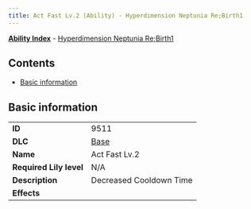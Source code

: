 ```yaml
---
title: Act Fast Lv.2 (Ability) - Hyperdimension Neptunia Re;Birth1
---
```


[**Ability Index**](/neptunia/rb1/ability/index.html) - [Hyperdimension Neptunia Re;Birth1](/neptunia/rb1)

## Contents

- [Basic information](#basic-information)

## Basic information

|   |   |
| -- | -- |
| **ID** | 9511 |
| **DLC** | [Base](/neptunia/rb1/dlc/1-base.html) |
| **Name** | Act Fast Lv.2 |
| **Required Lily level** | N/A |
| **Description** | Decreased Cooldown Time |
| **Effects** |  |
